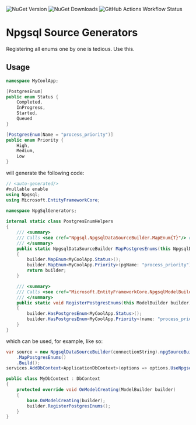 ![NuGet Version](https://img.shields.io/nuget/v/Atulin.NpgsqlSourceGenerator?style=for-the-badge)
![NuGet Downloads](https://img.shields.io/nuget/dt/Atulin.NpgsqlSourceGenerator?style=for-the-badge)
![GitHub Actions Workflow Status](https://img.shields.io/github/actions/workflow/status/Atulin/NpgsqlSourceGenerators/nuget.yml?style=for-the-badge)

# Npgsql Source Generators

Registering all enums one by one is tedious. Use this.

## Usage

```cs
namespace MyCoolApp;

[PostgresEnum]
public enum Status {
    Completed,
    InProgress,
    Started,
    Queued
}

[PostgresEnum(Name = "process_priority")]
public enum Priority {
    High,
    Medium,
    Low
}
```

will generate the following code:

```cs
// <auto-generated/>
#nullable enable
using Npgsql;
using Microsoft.EntityFrameworkCore;
       
namespace NpgSqlGenerators;

internal static class PostgresEnumHelpers
{
    /// <summary>
    /// Calls <see cref="Npgsql.NpgsqlDataSourceBuilder.MapEnum{T}"/> on selected enums
    /// </summary>
    public static NpgsqlDataSourceBuilder MapPostgresEnums(this NpgsqlDataSourceBuilder builder)
    {
        builder.MapEnum<MyCoolApp.Status>();
        builder.MapEnum<MyCoolApp.Priority>(pgName: "process_priority");
        return builder;
    }

    /// <summary>
    /// Calls <see cref="Microsoft.EntityFrameworkCore.NpgsqlModelBuilderExtensions.HasPostgresEnum{T}"/> on selected enums
    /// </summary>
    public static void RegisterPostgresEnums(this ModelBuilder builder)
    {
        builder.HasPostgresEnum<MyCoolApp.Status>();
        builder.HasPostgresEnum<MyCoolApp.Priority>(name: "process_priority");
    }
}
```

which can be used, for example, like so:

```cs
var source = new NpgsqlDataSourceBuilder(connectionString).npgSourceBuilder
    .MapPostgresEnums()
    .Build();
services.AddDbContext<ApplicationDbContext>(options => options.UseNpgsql(source));
```
```cs
public class MyDbContext : DbContext
{
    protected override void OnModelCreating(ModelBuilder builder)
    {
        base.OnModelCreating(builder);
        builder.RegisterPostgresEnums();
    }    
}
```
